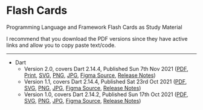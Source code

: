 # Flash Cards
Programming Language and Framework Flash Cards as Study Material

I recommend that you download the PDF versions since they have active links and allow you to copy paste text/code.

***

* Dart
  * Version 2.0, covers Dart 2.14.4, Published Sun 7th Nov 2021 ([PDF](https://drive.google.com/file/d/1sAZDdTV8RfjegHAOSSRBiaxlCY807XBq/view?usp=sharing), [Print](dart/v2.0/print), [SVG](https://drive.google.com/file/d/1e4wh-GCW6szW_d8V9i67NPBDfWg6Fsm1/view?usp=sharing), [PNG](https://drive.google.com/file/d/1_VNdY3B8H-CUF6VLIvUPzrUWVnFuKB1e/view?usp=sharing), [JPG](https://drive.google.com/file/d/1tCwAq2eA8Kt7dYNr66tXK0EyC6Pd01m-/view?usp=sharing), [Figma Source](https://www.figma.com/file/0vIeUANHpL89zk8DB5jpgZ/Dart-v2.0), [Release Notes](dart/release-notes.md#v20))
  * Version 1.1, covers Dart 2.14.4, Published Sat 23rd Oct 2021 ([PDF](https://github.com/vandadnp/flashcards/raw/main/dart/v1.1/flashcard-dart-v1.1.pdf), [SVG](https://github.com/vandadnp/flashcards/raw/main/dart/v1.1/flashcard-dart-v1.1.svg), [PNG](https://github.com/vandadnp/flashcards/raw/main/dart/v1.1/flashcard-dart-v1.1.png), [JPG](https://github.com/vandadnp/flashcards/raw/main/dart/v1.1/flashcard-dart-v1.1.jpg), [Figma Source](https://github.com/vandadnp/flashcards/raw/main/dart/v1.1/flashcard-dart-v1.1.fig), [Release Notes](dart/release-notes.md#v11))
  * Version 1.0, covers Dart 2.14.2, Published Sun 17th Oct 2021 ([PDF](https://github.com/vandadnp/flashcards/raw/main/dart/v1.0/flashcard-dart-v1.0.pdf), [SVG](https://github.com/vandadnp/flashcards/raw/main/dart/v1.0/flashcard-dart-v1.0.svg), [PNG](https://github.com/vandadnp/flashcards/raw/main/dart/v1.0/flashcard-dart-v1.0.png), [JPG](https://github.com/vandadnp/flashcards/raw/main/dart/v1.0/flashcard-dart-v1.0.jpg), [Figma Source](https://github.com/vandadnp/flashcards/raw/main/dart/v1.0/flashcard-dart-v1.0.fig), [Release Notes](dart/release-notes.md#v10))
